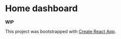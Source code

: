 # Home dashboard

**WIP**

This project was bootstrapped with [Create React App](https://github.com/facebookincubator/create-react-app).
